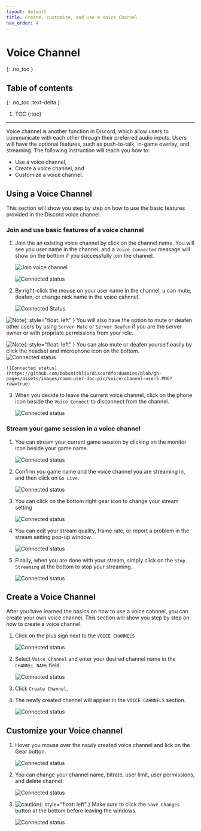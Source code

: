 ```yaml
---
layout: default
title: Create, customize, and use a Voice Channel
nav_order: 4
---
```


# Voice Channel
{: .no_toc }

## Table of contents
{: .no_toc .text-delta }

1. TOC
{:toc}

---
Voice channel is another function in Discord, which allow users to communicate with each other through their preferred audio inputs. Users will have the optional features, such as push-to-talk, in-game overlay, and streaming. The following instruction will teach you how to:

- Use a voice channel,
- Create a voice channel, and
- Customize a voice channel.

## Using a Voice Channel

This section will show you step by step on how to use the basic features provided in the Discord voice channel.

### Join and use basic features of a voice channel

1. Join the an existing voice channel by click on the channel name. You will see you user name in the channel, and a `Voice Connected` message will show on the bottom if you successfully join the channel.

    ![Join voice channel](https://github.com/bobsmithliu/discordfordummies/blob/gh-pages/assets/images/comm-user-doc-pic/voice-channel-use-1.PNG?raw=true)

    ![Connected status](https://github.com/bobsmithliu/discordfordummies/blob/gh-pages/assets/images/comm-user-doc-pic/voice-channel-use-3.PNG?raw=true)

2. By right-click the mouse on your user name in the channel, u can mute, deafen, or change nick name in the voice cahnnel. 

    ![Connected Status](https://github.com/bobsmithliu/discordfordummies/blob/gh-pages/assets/images/comm-user-doc-pic/voice-channel-use-2.PNG?raw=true)
    
  ![Note](https://github.com/bobsmithliu/discordfordummies/blob/gh-pages/assets/images/comm-user-doc-pic/note.png?raw=true){: style="float: left" } You will also have the option to mute or deafen other users by using `Server Mute` or `Server Deafen` if you are the server owner or with propriate permissions from your role.

![Note](https://github.com/bobsmithliu/discordfordummies/blob/gh-pages/assets/images/comm-user-doc-pic/note.png?raw=true){: style="float: left" } You can also mute or deafen yourself easily by click the headset and microphone icon on the bottom.
<br>
    ![Connected status](https://github.com/bobsmithliu/discordfordummies/blob/gh-pages/assets/images/comm-user-doc-pic/voice-channel-use-4.PNG?raw=true)  


    ![Connected status](https://github.com/bobsmithliu/discordfordummies/blob/gh-pages/assets/images/comm-user-doc-pic/voice-channel-use-5.PNG?raw=true)

3. When you decide to leave the current voice channel, click on the phone icon beside the `Voice Connect` to disconnect from the channel.

    ![Connected status](https://github.com/bobsmithliu/discordfordummies/blob/gh-pages/assets/images/comm-user-doc-pic/voice-channel-use-10.PNG?raw=true)

### Stream your game session in a voice channel

1. You can stream your current game session by clicking on the monitor icon beside your game name.

    ![Connected status](https://github.com/bobsmithliu/discordfordummies/blob/gh-pages/assets/images/comm-user-doc-pic/voice-channel-use-6.PNG?raw=true)

2. Confirm you game name and the voice channel you are streaming in, and then click on `Go Live`.

    ![Connected status](https://github.com/bobsmithliu/discordfordummies/blob/gh-pages/assets/images/comm-user-doc-pic/voice-channel-use-7.PNG?raw=true)

3. You can click on the bottom right gear icon to change your stream setting
    
    ![Connected status](https://github.com/bobsmithliu/discordfordummies/blob/gh-pages/assets/images/comm-user-doc-pic/voice-channel-use-8.PNG?raw=true)

4. You can edit your stream quality, frame rate, or report a problem in the stream setting pop-up window.

    ![Connected status](https://github.com/bobsmithliu/discordfordummies/blob/gh-pages/assets/images/comm-user-doc-pic/voice-channel-use-9.PNG?raw=true)

5. Finally, when you are done with your stream, simply click on the `Stop Streaming` at the bottom to stop your streaming.

    ![Connected status](https://github.com/bobsmithliu/discordfordummies/blob/gh-pages/assets/images/comm-user-doc-pic/voice-channel-use-10.PNG?raw=true)

## Create a Voice Channel

After you have learned the basics on how to use a voice cahnnel, you can create your own voice channel. This section will show you step by step on how to create a voice channel.

1. Click on the plus sign next to the `VOICE CHANNELS`

    ![Connected status](https://github.com/bobsmithliu/discordfordummies/blob/gh-pages/assets/images/comm-user-doc-pic/voice-channel-create-1.PNG?raw=true)

2. Select `Voice Channel` and enter your desired channel name in the `CHANNEL NAME` field.

    ![Connected status](https://github.com/bobsmithliu/discordfordummies/blob/gh-pages/assets/images/comm-user-doc-pic/voice-channel-create-2.PNG?raw=true)

3. Click `Create Channel`.

4. The newly created channel will appear in the `VOICE CAHNNELS` section.

    ![Connected status](https://github.com/bobsmithliu/discordfordummies/blob/gh-pages/assets/images/comm-user-doc-pic/voice-channel-create-3.PNG?raw=true)

## Customize your Voice channel

1. Hover you mouse over the newly created voice channel and lick on the Gear button.

    ![Connected status](https://github.com/bobsmithliu/discordfordummies/blob/gh-pages/assets/images/comm-user-doc-pic/voice-channel-customize-2.PNG?raw=true)

2. You can change your channel name, bitrate,  user limit, user permissions, and delete channel.

    ![Connected status](https://github.com/bobsmithliu/discordfordummies/blob/gh-pages/assets/images/comm-user-doc-pic/voice-channel-customize-1.PNG?raw=true)

3. ![caution](https://github.com/bobsmithliu/discordfordummies/blob/gh-pages/assets/images/comm-user-doc-pic/caution.png?raw=true){: style="float: left" } Make sure to click the `Save Changes` button at the bottom before leaving the windows.

    ![Connected status](https://github.com/bobsmithliu/discordfordummies/blob/gh-pages/assets/images/comm-user-doc-pic/voice-channel-customize-3.PNG?raw=true)
